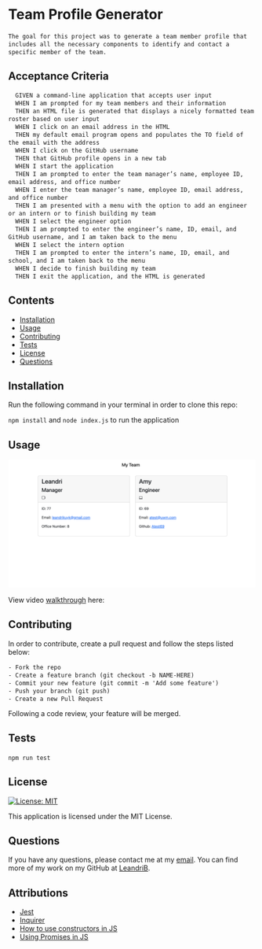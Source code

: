 # Team Profile Generator

    The goal for this project was to generate a team member profile that includes all the necessary components to identify and contact a specific member of the team.

  ## Acceptance Criteria

  ````
    GIVEN a command-line application that accepts user input
    WHEN I am prompted for my team members and their information
    THEN an HTML file is generated that displays a nicely formatted team roster based on user input
    WHEN I click on an email address in the HTML
    THEN my default email program opens and populates the TO field of the email with the address
    WHEN I click on the GitHub username
    THEN that GitHub profile opens in a new tab
    WHEN I start the application
    THEN I am prompted to enter the team manager’s name, employee ID, email address, and office number
    WHEN I enter the team manager’s name, employee ID, email address, and office number
    THEN I am presented with a menu with the option to add an engineer or an intern or to finish building my team
    WHEN I select the engineer option
    THEN I am prompted to enter the engineer’s name, ID, email, and GitHub username, and I am taken back to the menu
    WHEN I select the intern option
    THEN I am prompted to enter the intern’s name, ID, email, and school, and I am taken back to the menu
    WHEN I decide to finish building my team
    THEN I exit the application, and the HTML is generated
  ````

  ## Contents

  - [Installation](#installation)
  - [Usage](#usage)
  - [Contributing](#contributing)
  - [Tests](#tests)
  - [License](#license)
  - [Questions](#questions)

  ## Installation

  Run the following command in your terminal in order to clone this repo:

  `npm install` and `node index.js` to run the application

  ## Usage
  
  ![Preview](./images/preview.png)

  View video [walkthrough](https://youtu.be/lpXV1xiaBYE) here: 

  ## Contributing

  In order to contribute, create a pull request and follow the steps listed below:

    - Fork the repo
    - Create a feature branch (git checkout -b NAME-HERE)
    - Commit your new feature (git commit -m 'Add some feature')
    - Push your branch (git push)
    - Create a new Pull Request

  Following a code review, your feature will be merged.

  ## Tests

  `npm run test`

  ## License

  [![License: MIT](https://img.shields.io/badge/License-MIT-yellow.svg)](https://opensource.org/licenses/MIT)

  This application is licensed under the MIT License.

  ## Questions

  If you have any questions, please contact me at my [email](mailto:leandrikuyk@gmail.com?subject=%20README%20Generator). You can find more of my work on my GitHub at [LeandriB](https://github.com/LeandriB). 

  ## Attributions

* [Jest](https://jestjs.io/)
* [Inquirer](https://www.npmjs.com/package/inquirer)
* [How to use constructors in JS](https://developer.mozilla.org/en-US/docs/Web/JavaScript/Reference/Classes/constructor)
* [Using Promises in JS](https://developer.mozilla.org/en-US/docs/Web/JavaScript/Reference/Global_Objects/Promise/then)
